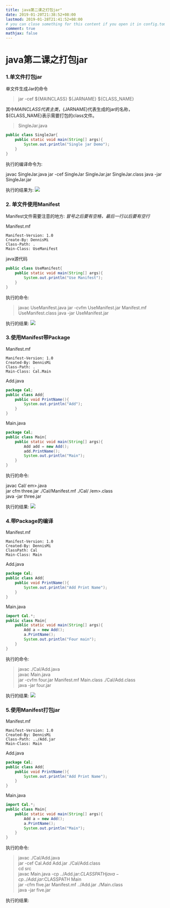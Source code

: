 ```yaml
---
title: java第二课之打包jar"
date: 2019-01-20T21:38:52+08:00
lastmod: 2019-01-28T21:41:52+08:00
# you can close something for this content if you open it in config.toml.
comment: true
mathjax: false
---
```


# java第二课之打包jar

### 1.单文件打包jar

单文件生成Jar的命令


>  jar -cef ${MAINCLASS} ${JARNAME} ${CLASS_NAME}


其中${MAINCLASS}代表主类，${JARNAME}代表生成的jar的名称，${CLASS_NAME}表示需要打包的class文件。


>  SingleJar.java


```java 
public class SingleJar{
    public static void main(String[] args){
        System.out.println("Single jar Demo");
    }
}
```

执行的编译命令为:

>
  javac SingleJar.java
  jar -cef SingleJar SingleJar.jar SingleJar.class
  java -jar SingleJar.jar
>

执行的结果为:
![](https://www.dennisthink.com/image/2019/01/one_singleJar.png)

### 2. 单文件使用Manifest

Manifest文件需要注意的地方:
*冒号之后要有空格，最后一行以后要有空行*

Manifest.mf

```
Manifest-Version: 1.0
Create-By: DennisMi
Class-Path: .
Main-Class: UseManifest

```

java源代码

```java 
public class UseManifest{
    public static void main(String[] args){
        System.out.println("Use Manifest");
    }
}
```

执行的命令:


>  javac UseManifest.java
  jar -cvfm UseManifest.jar    Manifest.mf UseManifest.class
  java -jar UseManifest.jar


执行的结果:
![](https://www.dennisthink.com/image/2019/01/use_manifest.png)

### 3.使用Manifest带Package

Manifest.mf

```
Manifest-Version: 1.0
Created-By: DennisMi
Class-Path: .
Main-Class: Cal.Main

```

Add.java

```java 
package Cal;
public class Add{
    public void PrintName(){
        System.out.println("Add");
    }
}
```

Main.java

```java 
package Cal;
public class Main{
    public static void main(String[] args){
        Add add = new Add();
        add.PrintName();
        System.out.println("Main");
    }
}
```

执行的命令:

>
  javac Cal/ em>.java            
  jar cfm three.jar ./Cal/Manifest.mf ./Cal/ /em>.class            
  java -jar three.jar


执行的结果:
![](https://www.dennisthink.com/image/2019/01/three_use_manifest.png)

### 4.带Package的编译

Manifest.mf

```
Manifest-Version: 1.0
Created-By: DennisMi
ClassPath: Cal
Main-Class: Main

```

Add.java

```java 
package Cal;
public class Add{
    public void PrintName(){
        System.out.println("Add Print Name");
    }
}
```

Main.java

```java 
import Cal.*;
public class Main{
    public static void main(String[] args){
        Add a = new Add();
        a.PrintName();
        System.out.println("Four main");
    }
}
```

执行的命令:

> javac ./Cal/Add.java             
  javac Main.java                    
  jar -cvfm four.jar Manifest.mf Main.class ./Cal/Add.class                
  java -jar four.jar                 

执行的结果:
![](https://www.dennisthink.com/image/2019/01/four_result.png)

### 5.使用Manifest打包jar

Manifest.mf

```
Manifest-Version: 1.0
Created-By: DennisMi
Class-Path: ../Add.jar
Main-Class: Main

```

Add.java

```java 
package Cal;
public class Add{
    public void PrintName(){
        System.out.println("Add Print Name");
    }
}
```

Main.java

```java
import Cal.*;
public class Main{
    public static void main(String[] args){
        Add a = new Add();
        a.PrintName();
        System.out.println("Main");
    }
}
```

执行的命令:

> javac ./Cal/Add.java            
  jar -cef Cal.Add Add.jar  ./Cal/Add.class            
  cd src            
  javac Main.java -cp ../Add.jar:$CLASSPATH            
  java -cp ../Add.jar:$CLASSPATH Main      
  jar -cfm five.jar Manifest.mf  ../Add.jar ./Main.class            
  java -jar five.jar

执行的结果: